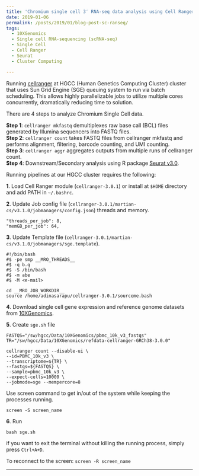 ```yaml
---
title: 'Chromium single cell 3′ RNA-seq data analysis using Cell Ranger and Seurat on Cluster'
date: 2019-01-06
permalink: /posts/2019/01/blog-post-sc-ranseq/
tags:
  - 10XGenomics
  - Single cell RNA-sequencing (scRNA-seq)
  - Single Cell
  - Cell Ranger
  - Seurat
  - Cluster Computing

---
```

Running [cellranger](https://support.10xgenomics.com/single-cell-gene-expression/software/pipelines/latest/what-is-cell-ranger) at HGCC (Human Genetics Computing Cluster) cluster that uses Sun Grid Engine (SGE) queuing system to run via batch scheduling. This allows highly parallelizable jobs to utilize multiple cores concurrently, dramatically reducing time to solution.

There are 4 steps to analyze Chromium Single Cell data.

**Step 1**: `cellranger mkfastq` demultiplexes raw base call (BCL) files generated by Illumina sequencers into FASTQ files.  
**Step 2**: `cellranger count` takes FASTQ files from cellranger mkfastq and performs alignment, filtering, barcode counting, and UMI counting.  
**Step 3**: `cellranger aggr` aggregates outputs from multiple runs of cellranger count.  
**Step 4**: Downstream/Secondary analysis using R package [Seurat v3.0](https://satijalab.org/seurat/).

Running pipelines at our HGCC cluster requires the following:  

**1**. Load Cell Ranger module (`cellranger-3.0.1`) or install at `$HOME` directory and add PATH in `~/.bashrc`.  

**2**. Update Job config file (`cellranger-3.0.1/martian-cs/v3.1.0/jobmanagers/config.json`) threads and memory.

`"threads_per_job": 8,`  
`"memGB_per_job": 64,`

**3**. Update Template file (`cellranger-3.0.1/martian-cs/v3.1.0/jobmanagers/sge.template`).

`#!/bin/bash`  
`#$ -pe smp __MRO_THREADS__`  
`#$ -q b.q`  
`#$ -S /bin/bash`  
`#$ -m abe`  
`#$ -M <e-mail>`  

`cd __MRO_JOB_WORKDIR__`  
`source /home/adinasarapu/cellranger-3.0.1/sourceme.bash`

**4**. Download single cell gene expression and reference genome datasets from [10XGenomics](https://www.10xgenomics.com/resources/datasets/).  

**5**. Create `sge.sh` file  

`FASTQS="/sw/hgcc/Data/10XGenomics/pbmc_10k_v3_fastqs"`  
`TR="/sw/hgcc/Data/10XGenomics/refdata-cellranger-GRCh38-3.0.0"`  

`cellranger count --disable-ui \`  
  `--id=PBMC_10k_v3 \`  
  `--transcriptome=${TR} \`  
  `--fastqs=${FASTQS} \`  
  `--sample=pbmc_10k_v3 \`  
  `--expect-cells=10000 \`  
  `--jobmode=sge --mempercore=8`  

Use screen command to get in/out of the system while keeping the processes running.  

`screen -S screen_name`  

**6**. Run

`bash sge.sh`  

if you want to exit the terminal without killing the running process, simply press `Ctrl+A+D`.  

To reconnect to the screen: `screen -R screen_name`  

---

[^1]: [10XGenomics](https://support.10xgenomics.com/single-cell-gene-expression/software/overview/welcome)
[^2]: [Seurat](https://satijalab.org/seurat/)
